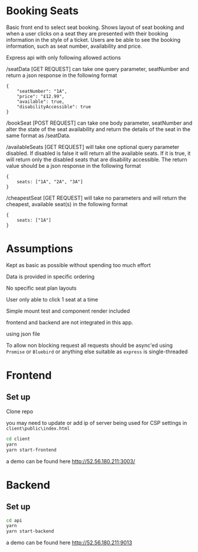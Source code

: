 # Booking Seats

Basic front end to select seat booking. Shows layout of seat booking and when a user clicks on a seat they are presented with their booking information in the style of a ticket.  Users are be able to see the booking information, such as seat number, availability and price.

Express api with only following allowed actions

/seatData [GET REQUEST] can take one query parameter, seatNumber and return a json response in the following format

    {
        "seatNumber": "1A",
        "price": "£12.99",
        "available": true,
        "disabilityAccessible": true
    }
    
/bookSeat [POST REQUEST] can take one body parameter, seatNumber and alter the state of the seat availability and return the details of the seat in the same format as /seatData.

/availableSeats [GET REQUEST] will take one optional query parameter disabled. If disabled is false it will return all the available seats. If it is true, it will return only the disabled seats that are disability accessible. The return value should be a json response in the following format

    {
        seats: ["1A", "2A", "3A"]
    }
    
/cheapestSeat [GET REQUEST] will take no parameters and will return the cheapest, available seat(s) in the following format

    {
        seats: ["1A"]
    }

# Assumptions

Kept as basic as possible without spending too much effort

Data is provided in specific ordering

No specific seat plan layouts

User only able to click 1 seat at a time

Simple mount test and component render included

frontend and backend are not integrated in this app.

using json file

To allow non blocking request all requests should be async'ed using `Promise` or `Bluebird` or anything else suitable as `express` is single-threaded


# Frontend

## Set up

Clone repo

you may need to update or add ip of server being used for CSP settings in `client\public\index.html`

```bash
cd client
yarn
yarn start-frontend
```


a demo can be found here http://52.56.180.211:3003/

# Backend

## Set up

```bash
cd api
yarn
yarn start-backend
```



a demo can be found here http://52.56.180.211:9013

